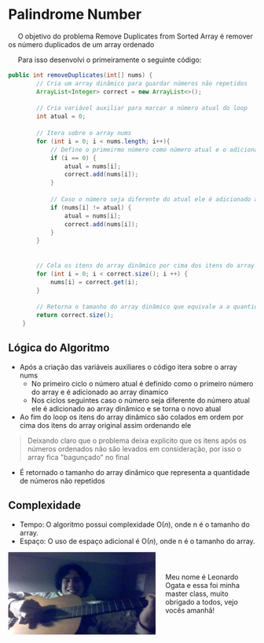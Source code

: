 # Palindrome Number

&nbsp;&nbsp;&nbsp;&nbsp; O objetivo do problema Remove Duplicates from Sorted Array é remover os número duplicados de um array ordenado 

&nbsp;&nbsp;&nbsp;&nbsp; Para isso desenvolvi o primeiramente o seguinte código: 

```java
public int removeDuplicates(int[] nums) {
        // Cria um array dinâmico para guardar números não repetidos
        ArrayList<Integer> correct = new ArrayList<>();

        // Cria variável auxiliar para marcar o número atual do loop
        int atual = 0;

        // Itera sobre o array nums
        for (int i = 0; i < nums.length; i++){
            // Define o primeirmo número como número atual e o adiciona no array dinâmico
            if (i == 0) {
                atual = nums[i];
                correct.add(nums[i]);
            }

            // Caso o número seja diferente do atual ele é adicionado ao array dinâmico e se torna o novo atual
            if (nums[i] != atual) {
                atual = nums[i];
                correct.add(nums[i]);
            }
        }


        // Cola os itens do array dinâmico por cima dos itens do array original
        for (int i = 0; i < correct.size(); i ++) {
            nums[i] = correct.get(i);
        }
        
        // Retorna o tamanho do array dinâmico que equivale a a quantidade de números não repetidos
        return correct.size();
    }

```

## Lógica do Algoritmo
- Após a criação das variáveis auxiliares o código itera sobre o array nums
    - No primeiro ciclo o número atual é definido como o primeiro número do array e é adicionado ao array dinamico
    - Nos ciclos seguintes caso o número seja diferente do número atual ele é adicionado ao array dinâmico e se torna o novo atual
- Ao fim do loop os itens do array dinâmico são colados em ordem por cima dos itens do array original assim ordenando ele 
> Deixando claro que o problema deixa explicito que os itens após os números ordenados não são levados em consideração, por isso o array fica "bagunçado" no final
- É retornado o tamanho do array dinâmico que representa a quantidade de números não repetidos

## Complexidade
- Tempo: O algoritmo possui complexidade O(${n}$), onde n é o tamanho do array.
- Espaço: O uso de espaço adicional é O(${n}$), onde n é o tamanho do array.

<div style="display: flex; align-items: center; justify-content: center;">
    <img src="leoogata7.jpg" alt="leoogata" style="width: 300px; height: auto; margin-right: 20px;">
    <div>
        <p>Meu nome é Leonardo Ogata e essa foi minha master class, muito obrigado a todos, vejo vocês amanhã!</p>
    </div>
</div>
